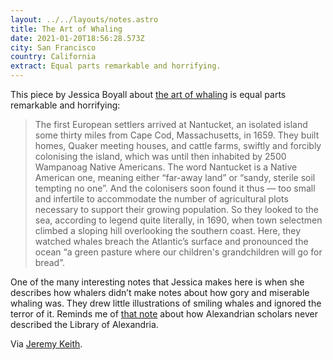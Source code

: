```yaml
---
layout: ../../layouts/notes.astro
title: The Art of Whaling
date: 2021-01-20T18:56:28.573Z
city: San Francisco
country: California
extract: Equal parts remarkable and horrifying.
---
```


This piece by Jessica Boyall about [the art of whaling](https://publicdomainreview.org/essay/the-art-of-whaling) is equal parts remarkable and horrifying:

> The first European settlers arrived at Nantucket, an isolated island some thirty miles from Cape Cod, Massachusetts, in 1659. They built homes, Quaker meeting houses, and cattle farms, swiftly and forcibly colonising the island, which was until then inhabited by 2500 Wampanoag Native Americans. The word Nantucket is a Native American one, meaning either “far-away land” or “sandy, sterile soil tempting no one”. And the colonisers soon found it thus — too small and infertile to accommodate the number of agricultural plots necessary to support their growing population. So they looked to the sea, according to legend quite literally, in 1690, when town selectmen climbed a sloping hill overlooking the southern coast. Here, they watched whales breach the Atlantic’s surface and pronounced the ocean “a green pasture where our children's grandchildren will go for bread”.

One of the many interesting notes that Jessica makes here is when she describes how whalers didn’t make notes about how gory and miserable whaling was. They drew little illustrations of smiling whales and ignored the terror of it. Reminds me of [that note](https://www.robinrendle.com/notes/the-unknown-sea) about how Alexandrian scholars never described the Library of Alexandria.

Via [Jeremy Keith](https://adactio.com/).
